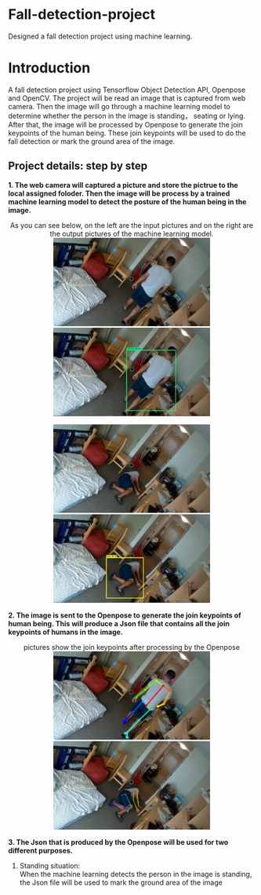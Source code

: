 # Fall-detection-project
Designed a fall detection project using machine learning.
# Introduction
A fall detection project using Tensorflow Object Detection API, Openpose and OpenCV.
The project will be read an image that is captured from web camera. Then the image will go through a machine learning model to determine whether the person in the image is standing， seating or lying. After that, the image will be processed by Openpose to generate the join keypoints of the human being. These join keypoints will be used to do the fall detection or mark the ground area of the image.
## Project details: step by step
**1. The web camera will captured a picture and store the pictrue to the local assigned foloder. Then the image will be process by a trained machine learning model to detect the posture of the human being in the image.**

<p align="center">
  As you can see below, on the left are the input pictures and on the right are the output pictures of the machine learning model.
  <img src="doc/cap_picture_std.jpg" width="320" height="180">
  <img src="doc/ML_result_for_standing.JPG" width="320" height="180">
</p>
<p align="center">
  <img  src="doc/cap_piture_lying.jpg" width="320" height="180">
  <img  src="doc/ML_result_for_lying.JPG" width="320" height="180">
</p>


**2. The image is sent to the Openpose to generate the join keypoints of human being. This will produce a Json file that contains all the join keypoints of humans in the image.**

<p align="center">
  pictures show the join keypoints after processing by the Openpose
  <br>
  <img src="doc/cap_picture_std_rendered.png" width="320" height="180">
  <img src="doc/cap_piture_lying_rendered.png" width="320" height="180">
</p>

**3. The Json that is produced by the Openpose will be used for two different purposes.**
1. Standing situation:<br>
When the machine learning detects the person in the image is standing, the Json file will be used to mark the ground area of the image
